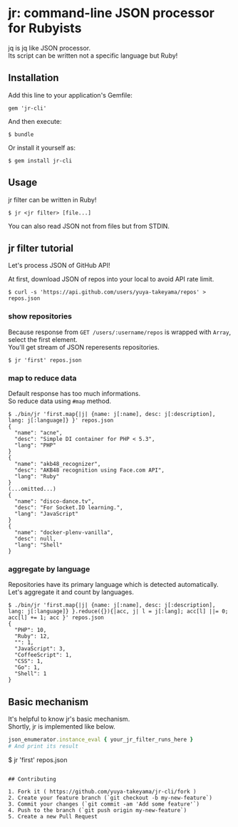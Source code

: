 # jr: command-line JSON processor for Rubyists

jq is jq like JSON processor.  
Its script can be written not a specific language but Ruby!

## Installation

Add this line to your application's Gemfile:

    gem 'jr-cli'

And then execute:

    $ bundle

Or install it yourself as:

    $ gem install jr-cli

## Usage

jr filter can be written in Ruby!

```
$ jr <jr filter> [file...]
```

You can also read JSON not from files but from STDIN.

## jr filter tutorial

Let's process JSON of GitHub API!

At first, download JSON of repos into your local to avoid API rate limit.

```
$ curl -s 'https://api.github.com/users/yuya-takeyama/repos' > repos.json
```

### show repositories

Because response from `GET /users/:username/repos` is wrapped with `Array`, select the first element.  
You'll get stream of JSON reperesents repositories.

```
$ jr 'first' repos.json
```

### map to reduce data

Default response has too much informations.  
So reduce data using `#map` method.

```
$ ./bin/jr 'first.map{|j| {name: j[:name], desc: j[:description], lang: j[:language]} }' repos.json
{
  "name": "acne",
  "desc": "Simple DI container for PHP < 5.3",
  "lang": "PHP"
}
{
  "name": "akb48_recognizer",
  "desc": "AKB48 recognition using Face.com API",
  "lang": "Ruby"
}
(...omitted...)
{
  "name": "disco-dance.tv",
  "desc": "For Socket.IO learning.",
  "lang": "JavaScript"
}
{
  "name": "docker-plenv-vanilla",
  "desc": null,
  "lang": "Shell"
}
```

### aggregate by language

Repositories have its primary language which is detected automatically.  
Let's aggregate it and count by languages.

```
$ ./bin/jr 'first.map{|j| {name: j[:name], desc: j[:description], lang: j[:language]} }.reduce({}){|acc, j| l = j[:lang]; acc[l] ||= 0; acc[l] += 1; acc }' repos.json
{
  "PHP": 10,
  "Ruby": 12,
  "": 1,
  "JavaScript": 3,
  "CoffeeScript": 1,
  "CSS": 1,
  "Go": 1,
  "Shell": 1
}
```

## Basic mechanism

It's helpful to know jr's basic mechanism.  
Shortly, jr is implemented like below.

```ruby
json_enumerator.instance_eval { your_jr_filter_runs_here }
# And print its result

```
$ jr 'first' repos.json
```

## Contributing

1. Fork it ( https://github.com/yuya-takeyama/jr-cli/fork )
2. Create your feature branch (`git checkout -b my-new-feature`)
3. Commit your changes (`git commit -am 'Add some feature'`)
4. Push to the branch (`git push origin my-new-feature`)
5. Create a new Pull Request
